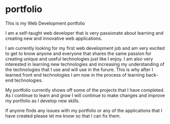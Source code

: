 # portfolio
This is my Web Development portfolio

I am a self-taught web developer that is very passionate about learning and creating new and innovative web applications.

I am currently looking for my first web development job and am very excited to get to know anyone and everyone that shares the same passion for creating unique and useful technologies just like I enjoy. 
I am also very interested in learning new technologies and increasing my understanding of the technologies that I use and will use in the furure. This is why after I learned front end technologies I am now in the process of learning back-end technologies. 

My portfolio currently shows off some of the projects that I have completed. As I continue to learn and grow I will continue to make changes and improve my portfolio as I develop new skills.

If anyone finds any issues with my portfolio or any of the applications that I have created please let me know so that I can fix them. 

